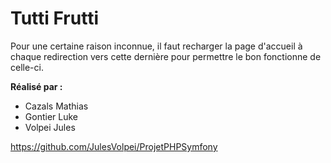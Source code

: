 ﻿# Tutti Frutti

Pour une certaine raison inconnue, il faut recharger la page d'accueil à chaque redirection vers cette dernière pour permettre le bon fonctionne de celle-ci.

__Réalisé par :__

- Cazals Mathias
- Gontier Luke
- Volpei Jules


https://github.com/JulesVolpei/ProjetPHPSymfony
